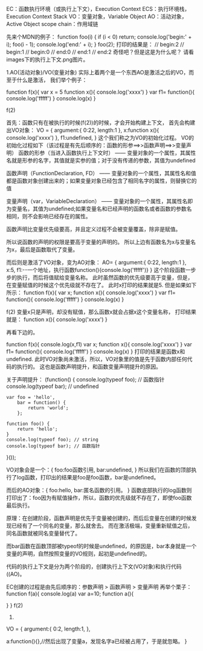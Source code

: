 EC：函数执行环境（或执行上下文），Execution Context
ECS：执行环境栈，Execution Context Stack
VO：变量对象，Variable Object
AO：活动对象，Active Object
scope chain：作用域链


先来个MDN的例子：
function foo(i) {
    if (i < 0) return;
    console.log('begin:' + i);
    foo(i - 1);
    console.log('end:' + i);
}
foo(2);
打印的结果是：
// begin:2
// begin:1
// begin:0
// end:0
// end:1
// end:2
奇怪吧？但是这是为什么呢？
请看images下的执行上下文.png图片。


1.AO(活动对象)/VO(变量对象)
实际上着两个是一个东西AO是激活之后的VO，而至于什么是激活，
我们举个例子：

function f(x){
  var x = 5
  function x(){
    console.log('xxxx')
  }
  var f1= function(){
    console.log('fffff')
  }
  console.log(x)
}

f(2)

首先：函数只有在被执行的时候(f(2))的时候，才会开始构建上下文，
首先会构建出VO对象：
VO = {
  argument:{
    0:22,
    length:1
  },
  x:function x(){
    console.log('xxxx')
  },
  f1:undefined,
}
这个我们称之为VO的初始化过程。
VO的初始化过程如下（该过程是有先后顺序的：函数的形参==>>函数声明==>>变量声明）
函数的形参（当进入函数执行上下文时） —— 变量对象的一个属性，其属性名就是形参的名字，其值就是实参的值；对于没有传递的参数，其值为undefined

函数声明（FunctionDeclaration, FD） —— 变量对象的一个属性，其属性名和值都是函数对象创建出来的；如果变量对象已经包含了相同名字的属性，则替换它的值

变量声明（var，VariableDeclaration） —— 变量对象的一个属性，其属性名即为变量名，其值为undefined;如果变量名和已经声明的函数名或者函数的参数名相同，则不会影响已经存在的属性。

函数声明比变量优先级要高，并且定义过程不会被变量覆盖，除非是赋值。

所以说函数的声明的权限是要高于变量的声明的。
所以上边有函数名为x与变量名为x，最后是函数取代了变量。

而后则是激活了VO对象，变为AO对象：
AO= {
  argument:{
    0:22,
    length:1
  },
  x:5,
  f1:--一个地址，执行函数function(){console.log('fffff')}
}
这个阶段函数一步步的执行，而后将值赋给变量名称。
此时虽然函数的优先级要高于变量，但是，在变量赋值的时候这个优先级就不存在了。
此时x打印的结果就是5.
但是如果如下所示：
function f(x){
  var x;
  function x(){
    console.log('xxxx')
  }
  var f1= function(){
    console.log('fffff')
  }
  console.log(x)
}

f(2)
变量x只是声明，却没有赋值，那么函数x就会占据x这个变量名称，
打印结果就是：
function x(){
  console.log('xxxx')
}

再看下边的。

function f(x){
  console.log(x,f1)
  var x;
  function x(){
    console.log('xxxx')
  }
  var f1= function(){
    console.log('fffff')
  }
  console.log(x)
}
打印的结果是函数x和undefined.
此时VO对象尚未激活，所以，VO对象里的值是先于函数内部任何代码的执行的。
这也是函数声明提升，和函数变量声明提升的原因。





关于声明提升：
(function() {
    console.log(typeof foo); // 函数指针
    console.log(typeof bar); // undefined

    var foo = 'hello',
        bar = function() {
            return 'world';
        };

    function foo() {
        return 'hello';
    }
    console.log(typeof foo); // string
    console.log(typeof bar); // 函数指针
}());

VO对象会是一个：{
  foo:foo函数引用,
  bar:undefined,
}
所以我们在函数的顶部执行了log函数，打印出的结果是foo是foo函数，bar是undefined。

而后的AO对象：{
  foo:hello,
  bar:匿名函数的引用。
}
函数底部执行的log函数则打印出了：foo因为有赋值操作，所以，函数的优先级就不存在了，即使foo函数最后执行。


原理：在创建阶段，函数声明是优先于变量被创建的，而后后变量在创建的时候发现已经有了一个同名的变量，那么就舍去。
而在激活极端，变量重新赋值之后，同名函数就被同名变量替代了。

而bar函数在函数顶部被typeof的时候是undefined，的原因是，bar本身就是一个变量的声明，自然按照变量的VO规则，起初是undefined的。


代码的执行上下文是分为两个阶段的，创建执行上下文(VO对象)和执行代码((AO)。

EC创建的过程是由先后顺序的：参数声明 > 函数声明 > 变量声明
再举个栗子：
function f(a){
  console.log(a)
  var a=10;
  function a(){

  }
}
f(2)

1.
VO = {
  argument:{
    0:2,
    length:1,
  },
  <!-- a:2//这是实参传入的2而后被名字为a的函数替换为函数a -->
  a:function(){},//然后出现了变量a，发现名字a已经被占用了，于是就忽略。
}
